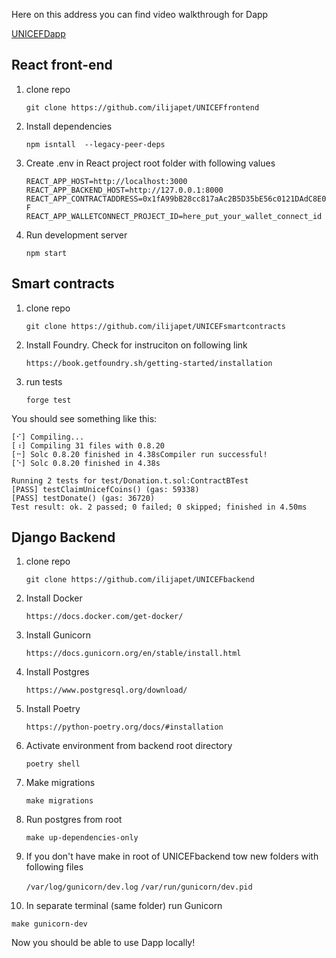 
Here on this address you can find video walkthrough for Dapp

   
[UNICEFDapp](https://www.youtube.com/watch?v=yh1T1yDjMlM)



## React front-end

1. clone repo

    `git clone https://github.com/ilijapet/UNICEFfrontend`

2. Install dependencies

    `npm isntall  --legacy-peer-deps`

3. Create .env in React project root folder with following values

    `REACT_APP_HOST=http://localhost:3000
    REACT_APP_BACKEND_HOST=http://127.0.0.1:8000
    REACT_APP_CONTRACTADDRESS=0x1fA99bB28cc817aAc2B5D35bE56c0121DAdC8E0F
    REACT_APP_WALLETCONNECT_PROJECT_ID=here_put_your_wallet_connect_id`

4. Run development server

    `npm start`


## Smart contracts

1. clone repo

    `git clone https://github.com/ilijapet/UNICEFsmartcontracts`

2. Install Foundry. Check for instruciton on following link

    `https://book.getfoundry.sh/getting-started/installation`

3. run tests

    `forge test`

You should see something like this:

    [⠊] Compiling...
    [⠰] Compiling 31 files with 0.8.20
    [⠒] Solc 0.8.20 finished in 4.38sCompiler run successful!
    [⠑] Solc 0.8.20 finished in 4.38s

    Running 2 tests for test/Donation.t.sol:ContractBTest
    [PASS] testClaimUnicefCoins() (gas: 59338)
    [PASS] testDonate() (gas: 36720)
    Test result: ok. 2 passed; 0 failed; 0 skipped; finished in 4.50ms


## Django Backend

1. clone repo

    `git clone https://github.com/ilijapet/UNICEFbackend`

2. Install Docker

    `https://docs.docker.com/get-docker/`


3. Install Gunicorn 

    `https://docs.gunicorn.org/en/stable/install.html`

4. Install Postgres

    `https://www.postgresql.org/download/`


5. Install Poetry

    `https://python-poetry.org/docs/#installation`


6. Activate environment from backend root directory

    `poetry shell`


7. Make migrations

    `make migrations`

8. Run postgres from root

    `make up-dependencies-only`


9. If you don't have make in root of UNICEFbackend tow new folders with following files

    `/var/log/gunicorn/dev.log`
    `/var/run/gunicorn/dev.pid
`

10. In separate terminal (same folder) run Gunicorn

   `make gunicorn-dev`


Now you should be able to use Dapp locally!




